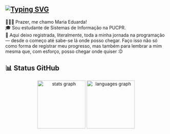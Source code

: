 <h2><a href="https://git.io/typing-svg"><img src="https://readme-typing-svg.demolab.com?font=Poppins&weight=500&size=25&pause=1000&color=FFFFFF&width=435&lines=Ol%C3%A1!%F0%9F%98%BC" alt="Typing SVG" /></a></h2>

🙋🏽‍♀️ Prazer, me chamo Maria Eduarda! <br>
🎓 Sou estudante de Sistemas de Informação na PUCPR. <br>
📍 Aqui deixo registrada, literalmente, toda a minha jornada na programação — desde o começo até sabe-se lá onde posso chegar. Faço isso não só como forma de registrar meu progresso, mas também para lembrar a mim mesma que, com esforço, posso chegar onde quiser :D

<h2 align="left">📊 Status GitHub</h2>

<div align="center">
  <img src="https://github-readme-stats.vercel.app/api?username=dudatt&hide_title=false&hide_rank=false&show_icons=true&include_all_commits=true&count_private=true&disable_animations=false&theme=dracula&locale=en&hide_border=false" height="150" alt="stats graph"  />
  <img src="https://github-readme-stats.vercel.app/api/top-langs?username=dudatt&locale=en&hide_title=false&layout=compact&card_width=320&langs_count=5&theme=dracula&hide_border=false" height="150" alt="languages graph"  />
</div>
